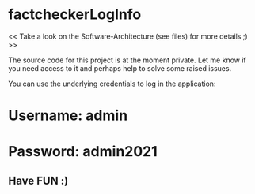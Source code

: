 # factcheckerLogInfo
<< Take a look on the Software-Architecture (see files) for more details ;) >>

The source code for this project is at the moment private. Let me know if you need access to it and perhaps help to solve some raised issues.

You can use the underlying credentials to log in the application:
# Username: admin
# Password: admin2021

## Have FUN :)
